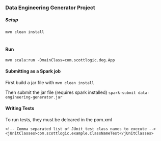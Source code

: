 ### Data Engineering Generator Project

##### Setup
```mvn clean install```

#
#### Run
```mvn scala:run -DmainClass=com.scottlogic.deg.App```


#### Submitting as a Spark job
First build a jar file with
```mvn clean install```

Then submit the jar file (requires spark installed)
```spark-submit data-engineering-generator.jar```

#### Writing Tests
To run tests, they must be delcared in the pom.xml
```
<!-- Comma separated list of JUnit test class names to execute -->
<jUnitClasses>com.scottlogic.example.ClassNameTest</jUnitClasses>
```